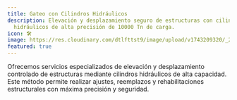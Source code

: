 ```yaml
---
title: Gateo con Cilindros Hidráulicos
description: Elevación y desplazamiento seguro de estructuras con cilindros
  hidráulicos de alta precisión de 10000 Tn de carga.
icon: 🛠️
image: https://res.cloudinary.com/dtlfttst9/image/upload/v1743209320/_29A8836_vbdcbn.jpg
featured: true
---
```

Ofrecemos servicios especializados de elevación y desplazamiento controlado de estructuras mediante cilindros hidráulicos de alta capacidad. Este método permite realizar ajustes, reemplazos y rehabilitaciones estructurales con máxima precisión y seguridad.

